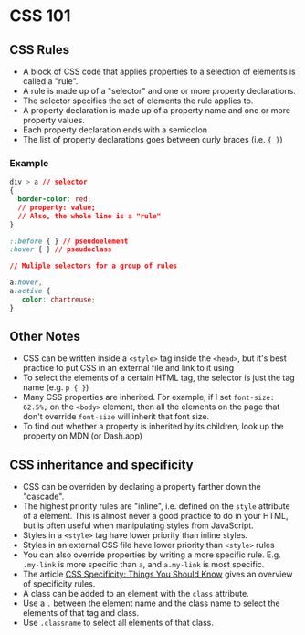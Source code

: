 # CSS 101
## CSS Rules
- A block of CSS code that applies properties to a selection of elements is
  called a "rule".
- A rule is made up of a "selector" and one or more property declarations.
- The selector specifies the set of elements the rule applies to.
- A property declaration is made up of a property name and one or more property
  values.
- Each property declaration ends with a semicolon
- The list of property declarations goes between curly braces (i.e. `{ }`)

### Example

```css
div > a // selector
{
  border-color: red;
  // property: value;
  // Also, the whole line is a "rule"
}

::before { } // pseudoelement
:hover { } // pseudoclass

// Muliple selectors for a group of rules

a:hover,
a:active {
   color: chartreuse;
}
```

## Other Notes
- CSS can be written inside a `<style>` tag inside the `<head>`, but it's best
  practice to put CSS in an external file and link to it using `
- To select the elements of a certain HTML tag, the selector is just the tag
  name (e.g. `p { }`)
- Many CSS properties are inherited. For example, if I set `font-size: 62.5%;`
  on the `<body>` element, then all the elements on the page that don't override
  `font-size` will inherit that font size.
- To find out whether a property is inherited by its children, look up the
  property on MDN (or Dash.app)

## CSS inheritance and specificity
- CSS can be overriden by declaring a property farther down the "cascade".
- The highest priority rules are "inline", i.e. defined on the `style` attribute
  of a element. This is almost never a good practice to do in your HTML, but is
  often useful when manipulating styles from JavaScript.
- Styles in a `<style>` tag have lower priority than inline styles.
- Styles in an external CSS file have lower priority than `<style>` rules
- You can also override properties by writing a more specific rule. E.g.
  `.my-link` is more specific than `a`, and `a.my-link` is most specific.
- The article [CSS Specificity: Things You Should
  Know](http://www.smashingmagazine.com/2007/07/27/css-specificity-things-you-should-know/)
  gives an overview of specificity rules.
- A class can be added to an element with the `class` attribute.
- Use a `.` between the element name and the class name to select the elements
  of that tag and class.
- Use `.classname` to select all elements of that class.
